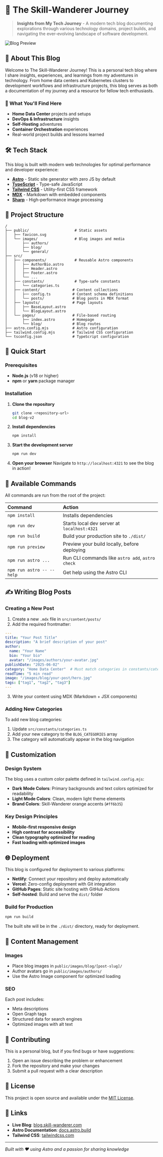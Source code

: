 # 🌟 The Skill-Wanderer Journey

> **Insights from My Tech Journey** - A modern tech blog documenting explorations through various technology domains, project builds, and navigating the ever-evolving landscape of software development.

![Blog Preview](https://blog.skill-wanderer.com)

## 🚀 About This Blog

Welcome to The Skill-Wanderer Journey! This is a personal tech blog where I share insights, experiences, and learnings from my adventures in technology. From home data centers and Kubernetes clusters to development workflows and infrastructure projects, this blog serves as both a documentation of my journey and a resource for fellow tech enthusiasts.

### 🎯 What You'll Find Here

- **Home Data Center** projects and setups
- **DevOps & Infrastructure** insights
- **Self-Hosting** adventures
- **Container Orchestration** experiences
- Real-world project builds and lessons learned

## 🛠️ Tech Stack

This blog is built with modern web technologies for optimal performance and developer experience:

- **[Astro](https://astro.build/)** - Static site generator with zero JS by default
- **[TypeScript](https://www.typescriptlang.org/)** - Type-safe JavaScript
- **[Tailwind CSS](https://tailwindcss.com/)** - Utility-first CSS framework
- **[MDX](https://mdxjs.com/)** - Markdown with embedded components
- **[Sharp](https://sharp.pixelplumbing.com/)** - High-performance image processing

## 📁 Project Structure

```text
/
├── public/                     # Static assets
│   ├── favicon.svg
│   └── images/                 # Blog images and media
│       ├── authors/
│       ├── blog/
│       └── general/
├── src/
│   ├── components/             # Reusable Astro components
│   │   ├── AuthorBio.astro
│   │   ├── Header.astro
│   │   ├── Footer.astro
│   │   └── ...
│   ├── constants/              # Type-safe constants
│   │   └── categories.ts
│   ├── content/               # Content collections
│   │   ├── config.ts          # Content schema definitions
│   │   └── posts/             # Blog posts in MDX format
│   ├── layouts/               # Page layouts
│   │   ├── BaseLayout.astro
│   │   └── BlogLayout.astro
│   └── pages/                 # File-based routing
│       ├── index.astro        # Homepage
│       └── blog/              # Blog routes
├── astro.config.mjs           # Astro configuration
├── tailwind.config.mjs        # Tailwind CSS configuration
└── tsconfig.json              # TypeScript configuration
```

## 🚀 Quick Start

### Prerequisites

- **Node.js** (v18 or higher)
- **npm** or **yarn** package manager

### Installation

1. **Clone the repository**
   ```bash
   git clone <repository-url>
   cd blog-v2
   ```

2. **Install dependencies**
   ```bash
   npm install
   ```

3. **Start the development server**
   ```bash
   npm run dev
   ```

4. **Open your browser**
   Navigate to `http://localhost:4321` to see the blog in action!

## 🧞 Available Commands

All commands are run from the root of the project:

| Command                   | Action                                           |
| :------------------------ | :----------------------------------------------- |
| `npm install`             | Installs dependencies                            |
| `npm run dev`             | Starts local dev server at `localhost:4321`      |
| `npm run build`           | Build your production site to `./dist/`          |
| `npm run preview`         | Preview your build locally, before deploying     |
| `npm run astro ...`       | Run CLI commands like `astro add`, `astro check` |
| `npm run astro -- --help` | Get help using the Astro CLI                     |

## ✍️ Writing Blog Posts

### Creating a New Post

1. Create a new `.mdx` file in `src/content/posts/`
2. Add the required frontmatter:

```yaml
---
title: "Your Post Title"
description: "A brief description of your post"
author:
  name: "Your Name"
  bio: "Your bio"
  avatar: "/images/authors/your-avatar.jpg"
publishDate: "2025-06-02"
category: "Home Data Center"  # Must match categories in constants/categories.ts
readTime: "5 min read"
image: "/images/blog/your-post/hero.jpg"
tags: ["tag1", "tag2", "tag3"]
---
```

3. Write your content using MDX (Markdown + JSX components)

### Adding New Categories

To add new blog categories:

1. Update `src/constants/categories.ts`
2. Add your new category to the `BLOG_CATEGORIES` array
3. The category will automatically appear in the blog navigation

## 🎨 Customization

### Design System

The blog uses a custom color palette defined in `tailwind.config.mjs`:

- **Dark Mode Colors**: Primary backgrounds and text colors optimized for readability
- **Light Mode Colors**: Clean, modern light theme elements
- **Brand Colors**: Skill-Wanderer orange accents (`#ff6b35`)

### Key Design Principles

- **Mobile-first responsive design**
- **High contrast for accessibility**
- **Clean typography optimized for reading**
- **Fast loading with optimized images**

## 🌐 Deployment

This blog is configured for deployment to various platforms:

- **Netlify**: Connect your repository and deploy automatically
- **Vercel**: Zero-config deployment with Git integration
- **GitHub Pages**: Static site hosting with GitHub Actions
- **Self-hosted**: Build and serve the `dist/` folder

### Build for Production

```bash
npm run build
```

The built site will be in the `./dist/` directory, ready for deployment.

## 📝 Content Management

### Images

- Place blog images in `public/images/blog/[post-slug]/`
- Author avatars go in `public/images/authors/`
- Use the Astro Image component for optimized loading

### SEO

Each post includes:
- Meta descriptions
- Open Graph tags
- Structured data for search engines
- Optimized images with alt text

## 🤝 Contributing

This is a personal blog, but if you find bugs or have suggestions:

1. Open an issue describing the problem or enhancement
2. Fork the repository and make your changes
3. Submit a pull request with a clear description

## 📄 License

This project is open source and available under the [MIT License](LICENSE).

## 🔗 Links

- **Live Blog**: [blog.skill-wanderer.com](https://blog.skill-wanderer.com)
- **Astro Documentation**: [docs.astro.build](https://docs.astro.build)
- **Tailwind CSS**: [tailwindcss.com](https://tailwindcss.com)

---

*Built with ❤️ using Astro and a passion for sharing knowledge*
